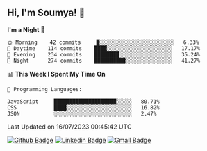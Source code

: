 ## Hi, I'm Soumya! 👋

<!--START_SECTION:waka-->
**I'm a Night 🦉** 

```text
🌞 Morning    42 commits     █░░░░░░░░░░░░░░░░░░░░░░░░   6.33% 
🌆 Daytime    114 commits    ████░░░░░░░░░░░░░░░░░░░░░   17.17% 
🌃 Evening    234 commits    ████████░░░░░░░░░░░░░░░░░   35.24% 
🌙 Night      274 commits    ██████████░░░░░░░░░░░░░░░   41.27%

```


📊 **This Week I Spent My Time On** 

```text
💬 Programming Languages: 

JavaScript     ████████████████████░░░░░   80.71% 
CSS            ████░░░░░░░░░░░░░░░░░░░░░   16.82% 
JSON           ░░░░░░░░░░░░░░░░░░░░░░░░░   2.47%
```


 Last Updated on 16/07/2023 00:45:42 UTC
<!--END_SECTION:waka-->

[![Github Badge](https://img.shields.io/badge/-rubyruins-grey?style=for-the-badge&logo=github&logoColor=white&link=https://github.com/rubyruins/)](https://www.github.com/rubyruins/) 
[![Linkedin Badge](https://img.shields.io/badge/-Soumya%20Parekh-0072b1?style=for-the-badge&logo=Linkedin&logoColor=white&link=https://www.linkedin.com/in/Soumya-Parekh/)](https://www.linkedin.com/in/Soumya-Parekh/) 
[![Gmail Badge](https://img.shields.io/badge/-soumyaparekh.me@gmail.com-c14438?style=for-the-badge&logo=Gmail&logoColor=white&link=mailto:soumyaparekh.me@gmail.com)](mailto:soumyaparekh.me@gmail.com) 
